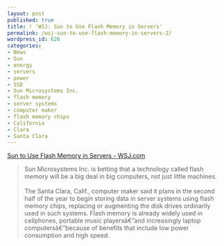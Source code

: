 ```yaml
---
layout: post
published: true
title: ! 'WSJ: Sun to Use Flash Memory in Servers'
permalink: /wsj-sun-to-use-flash-memory-in-servers-2/
wordpress_id: 626
categories:
- News
- Sun
- energy
- servers
- power
- SSD
- Sun Microsystems Inc.
- flash memory
- server systems
- computer maker
- flash memory chips
- California
- Clara
- Santa Clara
---
```



<a href="http://online.wsj.com/article/SB121252511195342507.html?mod=googlenews_wsj">Sun to Use Flash Memory in Servers - WSJ.com</a><blockquote>Sun Microsystems Inc. is betting that a technology called flash memory will be a big deal in big computers, not just little machines.<br /><br />The Santa Clara, Calif., computer maker said it plans in the second half of the year to begin storing data in server systems using flash memory chips, replacing or augmenting the disk drives ordinarily used in such systems. Flash memory is already widely used in cellphones, portable music players&acirc;&euro;&rdquo;and increasingly laptop computers&acirc;&euro;&rdquo;because of benefits that include low power consumption and high speed.</blockquote>
